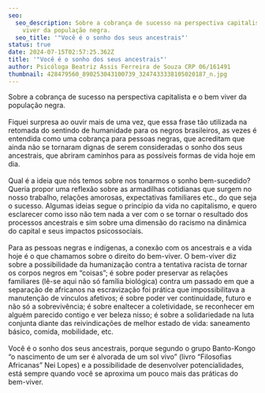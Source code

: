 ```yaml
---
seo:
  seo_description: Sobre a cobrança de sucesso na perspectiva capitalista e o bem
    viver da população negra.
  seo_title: '"Você é o sonho dos seus ancestrais"'
status: true
date: 2024-07-15T02:57:25.362Z
title: '"Você é o sonho dos seus ancestrais"'
author: Psicóloga Beatriz Assis Ferreira de Souza CRP 06/161491
thumbnail: 428479560_890253043100739_3247433338105020187_n.jpg
---
```

<!--StartFragment-->

Sobre a cobrança de sucesso na perspectiva capitalista e o bem viver da população negra.\
\
Fiquei surpresa ao ouvir mais de uma vez, que essa frase tão utilizada na retomada do sentindo de humanidade para os negros brasileiros, as vezes é entendida como uma cobrança para pessoas negras, que acreditam que ainda não se tornaram dignas de serem consideradas o sonho dos seus ancestrais, que abriram caminhos para as possíveis formas de vida hoje em dia.\
\
Qual é a ideia que nós temos sobre nos tonarmos o sonho bem-sucedido? Queria propor uma reflexão sobre as armadilhas cotidianas que surgem no nosso trabalho, relações amorosas, expectativas familiares etc., do que seja o sucesso. Algumas ideias segue o princípio da vida no capitalismo, e quero esclarecer como isso não tem nada a ver com o se tornar o resultado dos processos ancestrais e sim sobre uma dimensão do racismo na dinâmica do capital e seus impactos psicossociais.\
\
Para as pessoas negras e indígenas, a conexão com os ancestrais e a vida hoje é o que chamamos sobre o direito do bem-viver. O bem-viver diz sobre a possibilidade da humanização contra a tentativa racista de tornar os corpos negros em “coisas”; é sobre poder preservar as relações familiares (lê-se aqui não só família biológica) contra um passado em que a separação de africanos na escravização foi prática que impossibilitava a manutenção de vínculos afetivos; é sobre poder ver continuidade, futuro e não só a sobrevivência; é sobre enaltecer a coletividade, se reconhecer em alguém parecido contigo e ver beleza nisso; é sobre a solidariedade na luta conjunta diante das reivindicações de melhor estado de vida: saneamento básico, comida, mobilidade, etc.\
\
Você é o sonho dos seus ancestrais, porque segundo o grupo Banto-Kongo “o nascimento de um ser é alvorada de um sol vivo” (livro “Filosofias Africanas” Nei Lopes) e a possibilidade de desenvolver potencialidades, está sempre quando você se aproxima um pouco mais das práticas do bem-viver.

<!--EndFragment-->